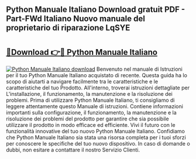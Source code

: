 ## Python Manuale Italiano Download gratuit PDF - Part-FWd Italiano Nuovo manuale del proprietario di riparazione LqSYE

# <h2><a href="http://dffeiu.blite.top/?on=Python+Manuale+Italiano">🔗Download 👉🔴 Python Manuale Italiano</a></h2>

[![Python Manuale Italiano download](https://i.imgur.com/lujVjoI.png)](http://dffeiu.blite.top/?on=Python+Manuale+Italiano)
Benvenuto nel manuale di Istruzioni per il tuo Python Manuale Italiano acquistato di recente. Questa guida ha lo scopo di aiutarti a navigare facilmente tra le caratteristiche e le caratteristiche del tuo Prodotto. All'interno, troverai istruzioni dettagliate per L'installazione, il funzionamento, la manutenzione e la risoluzione dei problemi. Prima di utilizzare Python Manuale Italiano, ti consigliamo di leggere attentamente questo Manuale di istruzioni. Contiene informazioni importanti sulla configurazione, il funzionamento, la manutenzione e la risoluzione dei problemi del prodotto per garantire che sia possibile utilizzare il prodotto in modo efficace ed efficiente. Vivi il futuro con le funzionalità innovative del tuo nuovo Python Manuale Italiano. Confidiamo che Python Manuale Italiano sia stata una risorsa completa per i tuoi sforzi per conoscere le specifiche del tuo nuovo dispositivo. In caso di domande o dubbi, non esitare a contattare il nostro Servizio Clienti.
